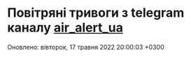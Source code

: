 # Повітряні тривоги з telegram каналу [air_alert_ua](https://t.me/air_alert_ua)

Оновлено:
вівторок, 17 травня 2022 20:00:03 +0300

